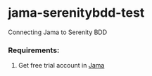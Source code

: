 # jama-serenitybdd-test
Connecting Jama to Serenity BDD


### Requirements:
1. Get free trial account in [Jama](https://www.jamasoftware.com/)
